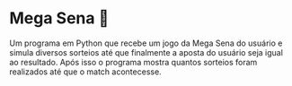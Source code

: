 # Mega Sena 💸
Um programa em Python que recebe um jogo da Mega Sena do usuário e simula diversos sorteios até que finalmente a aposta do usuário seja igual ao resultado. Após isso o programa mostra quantos sorteios foram realizados até que o match acontecesse.
